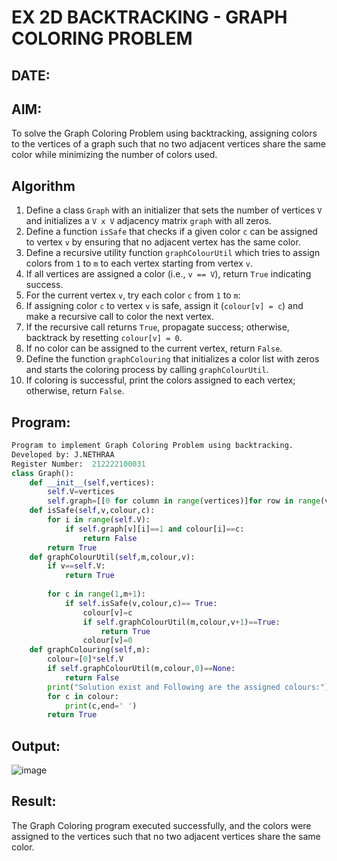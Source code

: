 # EX 2D BACKTRACKING - GRAPH COLORING PROBLEM
## DATE:
## AIM:
To solve the Graph Coloring Problem using backtracking, assigning colors to the vertices of a graph such that no two adjacent vertices share the same color while minimizing the number of colors used.



## Algorithm
1. Define a class `Graph` with an initializer that sets the number of vertices `V` and initializes a `V x V` adjacency matrix `graph` with all zeros.  
2. Define a function `isSafe` that checks if a given color `c` can be assigned to vertex `v` by ensuring that no adjacent vertex has the same color.  
3. Define a recursive utility function `graphColourUtil` which tries to assign colors from `1` to `m` to each vertex starting from vertex `v`.  
4. If all vertices are assigned a color (i.e., `v == V`), return `True` indicating success.  
5. For the current vertex `v`, try each color `c` from `1` to `m`:  
6. If assigning color `c` to vertex `v` is safe, assign it (`colour[v] = c`) and make a recursive call to color the next vertex.  
7. If the recursive call returns `True`, propagate success; otherwise, backtrack by resetting `colour[v] = 0`.  
8. If no color can be assigned to the current vertex, return `False`.  
9. Define the function `graphColouring` that initializes a color list with zeros and starts the coloring process by calling `graphColourUtil`.  
10. If coloring is successful, print the colors assigned to each vertex; otherwise, return `False`.   

## Program:
```python
Program to implement Graph Coloring Problem using backtracking.
Developed by: J.NETHRAA
Register Number:  212222100031
class Graph():
    def __init__(self,vertices):
        self.V=vertices
        self.graph=[[0 for column in range(vertices)]for row in range(vertices)]
    def isSafe(self,v,colour,c):
        for i in range(self.V):
            if self.graph[v][i]==1 and colour[i]==c:
                return False
        return True
    def graphColourUtil(self,m,colour,v):
        if v==self.V:
            return True
            
        for c in range(1,m+1):
            if self.isSafe(v,colour,c)== True:
                colour[v]=c
                if self.graphColourUtil(m,colour,v+1)==True:
                    return True
                colour[v]=0
    def graphColouring(self,m):
        colour=[0]*self.V
        if self.graphColourUtil(m,colour,0)==None:
            return False
        print("Solution exist and Following are the assigned colours:")
        for c in colour:
            print(c,end=' ')
        return True
```

## Output:
![image](https://github.com/user-attachments/assets/1a0ff028-5e0a-4523-a189-c45230545885)

## Result:
The Graph Coloring program executed successfully, and the colors were assigned to the vertices such that no two adjacent vertices share the same color.
